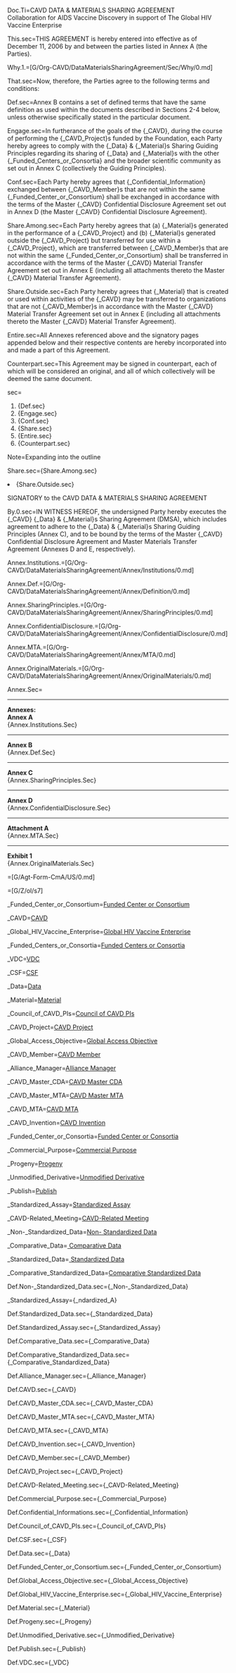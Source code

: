 Doc.Ti=CAVD DATA & MATERIALS SHARING AGREEMENT<br>Collaboration for AIDS Vaccine Discovery in support of The Global HIV Vaccine Enterprise

This.sec=THIS AGREEMENT is hereby entered into effective as of December 11, 2006 by and between the parties listed in Annex A (the Parties).

Why.1.=[G/Org-CAVD/DataMaterialsSharingAgreement/Sec/Why/0.md]

That.sec=Now, therefore, the Parties agree to the following terms and conditions:

Def.sec=Annex B contains a set of defined terms that have the same definition as used within the documents described in Sections 2-4 below, unless otherwise specifically stated in the particular document.

Engage.sec=In furtherance of the goals of the {_CAVD}, during the course of performing the {_CAVD_Project}s funded by the Foundation, each Party hereby agrees to comply with the {_Data} & {_Material}s Sharing Guiding Principles regarding its sharing of {_Data} and {_Material}s with the other {_Funded_Centers_or_Consortia} and the broader scientific community as set out in Annex C (collectively the Guiding Principles).

Conf.sec=Each Party hereby agrees that {_Confidential_Information} exchanged between {_CAVD_Member}s that are not within the same {_Funded_Center_or_Consortium} shall be exchanged in accordance with the terms of the Master {_CAVD} Confidential Disclosure Agreement set out in Annex D (the Master {_CAVD} Confidential Disclosure Agreement).

Share.Among.sec=Each Party hereby agrees that (a) {_Material}s generated in the performance of a {_CAVD_Project} and (b) {_Material}s generated outside the {_CAVD_Project} but transferred for use within a {_CAVD_Project}, which are transferred between {_CAVD_Member}s that are not within the same {_Funded_Center_or_Consortium} shall be transferred in accordance with the terms of the Master {_CAVD} Material Transfer Agreement set out in Annex E (including all attachments thereto the Master {_CAVD} Material Transfer Agreement).

Share.Outside.sec=Each Party hereby agrees that {_Material} that is created or used within activities of the {_CAVD} may be transferred to organizations that are not {_CAVD_Member}s in accordance with the Master {_CAVD} Material Transfer Agreement set out in Annex E (including all attachments thereto the Master {_CAVD} Material Transfer Agreement).

Entire.sec=All Annexes referenced above and the signatory pages appended below and their respective contents are hereby incorporated into and made a part of this Agreement.

Counterpart.sec=This Agreement may be signed in counterpart, each of which will be considered an original, and all of which collectively will be deemed the same document.

sec=<ol><li>{Def.sec}<li>{Engage.sec}<li>{Conf.sec}<li>{Share.sec}<li>{Entire.sec}<li>{Counterpart.sec}</ol>

Note=Expanding into the outline

Share.sec={Share.Among.sec}<li>{Share.Outside.sec}

SIGNATORY
to the
CAVD DATA & MATERIALS SHARING AGREEMENT

By.0.sec=IN WITNESS HEREOF, the undersigned Party hereby executes the {_CAVD} {_Data} & {_Material}s Sharing Agreement (DMSA), which includes agreement to adhere to the {_Data} & {_Material}s Sharing Guiding Principles (Annex C), and to be bound by the terms of the Master {_CAVD} Confidential Disclosure Agreement and Master Materials Transfer Agreement (Annexes D and E, respectively).

Annex.Institutions.=[G/Org-CAVD/DataMaterialsSharingAgreement/Annex/Institutions/0.md]

Annex.Def.=[G/Org-CAVD/DataMaterialsSharingAgreement/Annex/Definition/0.md]

Annex.SharingPrinciples.=[G/Org-CAVD/DataMaterialsSharingAgreement/Annex/SharingPrinciples/0.md]

Annex.ConfidentialDisclosure.=[G/Org-CAVD/DataMaterialsSharingAgreement/Annex/ConfidentialDisclosure/0.md]

Annex.MTA.=[G/Org-CAVD/DataMaterialsSharingAgreement/Annex/MTA/0.md]

Annex.OriginalMaterials.=[G/Org-CAVD/DataMaterialsSharingAgreement/Annex/OriginalMaterials/0.md]


Annex.Sec=<hr><b>Annexes:</b><br><b>Annex A</b><br>{Annex.Institutions.Sec}<hr><b>Annex B</b><br>{Annex.Def.Sec}<hr><b>Annex C</b><br>{Annex.SharingPrinciples.Sec}<hr><b>Annex D</b><br>{Annex.ConfidentialDisclosure.Sec}<hr><b>Attachment A</b><br>{Annex.MTA.Sec}<hr><b>Exhibit 1</b><br>{Annex.OriginalMaterials.Sec}

=[G/Agt-Form-CmA/US/0.md]

=[G/Z/ol/s7]


_Funded_Center_or_Consortium=<a href='#Def.Funded_Center_or_Consortium.sec' class='definedterm'>Funded Center or Consortium</a>

_CAVD=<a href='#Def.CAVD.sec' class='definedterm'>CAVD</a>

_Global_HIV_Vaccine_Enterprise=<a href='#Def.Global_HIV_Vaccine_Enterprise.sec' class='definedterm'>Global HIV Vaccine Enterprise</a>

_Funded_Centers_or_Consortia=<a href='#Def.Funded_Center_or_Consortium.sec' class='definedterm'>Funded Centers or Consortia</a>

_VDC=<a href='#Def.VDC.sec' class='definedterm'>VDC</a>

_CSF=<a href='#Def.CSF.sec' class='definedterm'>CSF</a>

_Data=<a href='#Def.Data.sec' class='definedterm'>Data</a>

_Material=<a href='#Def.Material.sec' class='definedterm'>Material</a>

_Council_of_CAVD_PIs=<a href='#Def.Council_of_CAVD_PIs.sec' class='definedterm'>Council of CAVD PIs</a>

_CAVD_Project=<a href='#Def.CAVD_Project.sec' class='definedterm'>CAVD Project</a>

_Global_Access_Objective=<a href='#Def.Global_Access_Objective.sec' class='definedterm'>Global Access Objective</a>

_CAVD_Member=<a href='#Def.CAVD_Member.sec' class='definedterm'>CAVD Member</a>

_Alliance_Manager=<a href='#Def.Alliance_Manager.sec' class='definedterm'>Alliance Manager</a>

_CAVD_Master_CDA=<a href='#Def.CAVD_Master_CDA.sec' class='definedterm'>CAVD Master CDA</a>

_CAVD_Master_MTA=<a href='#Def.CAVD_Master_MTA.sec' class='definedterm'>CAVD Master MTA</a>

_CAVD_MTA=<a href='#Def.CAVD_MTA.sec' class='definedterm'>CAVD MTA</a>

_CAVD_Invention=<a href='#Def.CAVD_Invention.sec' class='definedterm'>CAVD Invention</a>

_Funded_Center_or_Consortia=<a href='#Def.Funded_Center_or_Consortium.sec' class='definedterm'>Funded Center or Consortia</a>

_Commercial_Purpose=<a href='#Def.Commercial_Purpose.sec' class='definedterm'>Commercial Purpose</a>

_Progeny=<a href='#Def.Progeny.sec' class='definedterm'>Progeny</a>

_Unmodified_Derivative=<a href='#Def.Unmodified_Derivative.sec' class='definedterm'>Unmodified Derivative</a>

_Publish=<a href='#Def.Publish.sec' class='definedterm'>Publish</a>

_Standardized_Assay=<a href='#Def.Standardized_Assay.sec' class='definedterm'>Standardized Assay</a>

_CAVD-Related_Meeting=<a href='#Def.CAVD-Related_Meeting.sec' class='definedterm'>CAVD-Related Meeting</a>

_Non-_Standardized_Data=<a href='#Def.Non-_Standardized_Data.sec' class='definedterm'>Non- Standardized Data</a>

_Comparative_Data=<a href='#Def.Comparative_Data.sec' class='definedterm'> Comparative Data</a>

_Standardized_Data=<a href='#Def.Standardized_Data.sec' class='definedterm'> Standardized Data</a>

_Comparative_Standardized_Data=<a href='#Def.Comparative_Standardized_Data.sec' class='definedterm'>Comparative Standardized Data</a>

Def.Non-_Standardized_Data.sec={_Non-_Standardized_Data}

_Standardized_Assay={_ndardized_A}

Def.Standardized_Data.sec={_Standardized_Data}

Def.Standardized_Assay.sec={_Standardized_Assay}

Def.Comparative_Data.sec={_Comparative_Data}

Def.Comparative_Standardized_Data.sec={_Comparative_Standardized_Data}

Def.Alliance_Manager.sec={_Alliance_Manager}

Def.CAVD.sec={_CAVD}

Def.CAVD_Master_CDA.sec={_CAVD_Master_CDA}

Def.CAVD_Master_MTA.sec={_CAVD_Master_MTA}

Def.CAVD_MTA.sec={_CAVD_MTA}

Def.CAVD_Invention.sec={_CAVD_Invention}

Def.CAVD_Member.sec={_CAVD_Member}

Def.CAVD_Project.sec={_CAVD_Project}

Def.CAVD-Related_Meeting.sec={_CAVD-Related_Meeting}

Def.Commercial_Purpose.sec={_Commercial_Purpose}

Def.Confidential_Informations.sec={_Confidential_Information}

Def.Council_of_CAVD_PIs.sec={_Council_of_CAVD_PIs}

Def.CSF.sec={_CSF}

Def.Data.sec={_Data}

Def.Funded_Center_or_Consortium.sec={_Funded_Center_or_Consortium}

Def.Global_Access_Objective.sec={_Global_Access_Objective}

Def.Global_HIV_Vaccine_Enterprise.sec={_Global_HIV_Vaccine_Enterprise}

Def.Material.sec={_Material}

Def.Progeny.sec={_Progeny}

Def.Unmodified_Derivative.sec={_Unmodified_Derivative}

Def.Publish.sec={_Publish}

Def.VDC.sec={_VDC}